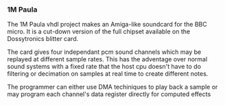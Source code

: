 ### 1M Paula

The 1M Paula vhdl project makes an Amiga-like soundcard for the BBC micro. It is a cut-down version of the full chipset available on the Dossytronics blitter card. 

The card gives four independant pcm sound channels which may be replayed at different sample rates. This has the adventage over normal sound systems with a fixed rate that the host cpu doesn't have to do filtering or decimation on samples at real time to create different notes.

The programmer can either use DMA techiniques to play back a sample or may program each channel's data register directly for computed effects


